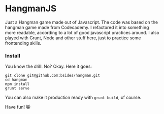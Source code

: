 HangmanJS
=========

Just a Hangman game made out of Javascript. The code was based on the hangman game made from Codecademy. I refactored it into something more readable, according to a lot of good javascript practices around. I also played with Grunt, Node and other stuff here, just to practice some frontending skills.

### Install
You know the drill. No? Okay. Here it goes:
```
git clone git@github.com:bsides/hangman.git
cd hangman
npm install
grunt serve
```
You can also make it production ready with ```grunt build```, of course.

Have fun! :smile_cat:
